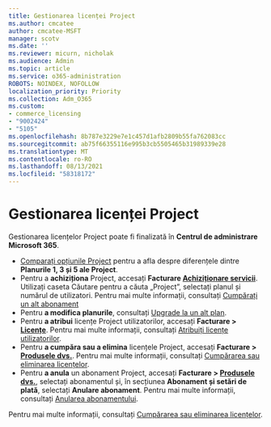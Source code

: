 ```yaml
---
title: Gestionarea licenței Project
ms.author: cmcatee
author: cmcatee-MSFT
manager: scotv
ms.date: ''
ms.reviewer: micurn, nicholak
ms.audience: Admin
ms.topic: article
ms.service: o365-administration
ROBOTS: NOINDEX, NOFOLLOW
localization_priority: Priority
ms.collection: Adm_O365
ms.custom:
- commerce_licensing
- "9002424"
- "5105"
ms.openlocfilehash: 8b787e3229e7e1c457d1afb2809b55fa762083cc
ms.sourcegitcommit: ab75f66355116e995b3cb5505465b31989339e28
ms.translationtype: MT
ms.contentlocale: ro-RO
ms.lasthandoff: 08/13/2021
ms.locfileid: "58318172"
---
```

# <a name="project-license-management"></a>Gestionarea licenței Project

Gestionarea licențelor Project poate fi finalizată în **Centrul de administrare Microsoft 365**.

- [Comparați opțiunile Project](https://www.microsoft.com/microsoft-365/project/compare-microsoft-project-management-software) pentru a afla despre diferențele dintre **Planurile 1, 3 și 5 ale Project**.
- Pentru a **achiziționa** Project, accesați **Facturare [Achiziționare servicii](https://go.microsoft.com/fwlink/p/?linkid=868433)**. Utilizați caseta Căutare pentru a căuta „Project”, selectați planul și numărul de utilizatori. Pentru mai multe informații, consultați [Cumpărați un alt abonament](https://docs.microsoft.com/microsoft-365/commerce/try-or-buy-microsoft-365#buy-a-different-subscription)
- Pentru **a modifica planurile**, consultați [Upgrade la un alt plan](https://docs.microsoft.com/microsoft-365/commerce/subscriptions/upgrade-to-different-plan).
- Pentru **a atribui** licențe Project utilizatorilor, accesați **Facturare > [Licențe](https://go.microsoft.com/fwlink/p/?linkid=842264)**. Pentru mai multe informații, consultați [Atribuiți licențe utilizatorilor](https://docs.microsoft.com/microsoft-365/admin/manage/assign-licenses-to-users).
- Pentru **a cumpăra sau a elimina** licențele Project, accesați **Facturare > [Produsele dvs.](https://go.microsoft.com/fwlink/p/?linkid=842054)**. Pentru mai multe informații, consultați [Cumpărarea sau eliminarea licențelor](https://docs.microsoft.com/microsoft-365/commerce/licenses/buy-licenses#add-or-remove-licenses-for-your-business-subscription).
- Pentru **a anula** un abonament Project, accesați **Facturare > [Produsele dvs.](https://go.microsoft.com/fwlink/p/?linkid=842054)**, selectați abonamentul și, în secțiunea **Abonament și setări de plată**, selectați **Anulare abonament**. Pentru mai multe informații, consultați [Anularea abonamentului](https://docs.microsoft.com/microsoft-365/commerce/subscriptions/cancel-your-subscription).

Pentru mai multe informații, consultați [Cumpărarea sau eliminarea licențelor](https://docs.microsoft.com/microsoft-365/commerce/licenses/buy-licenses).